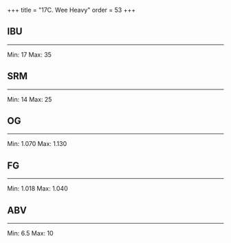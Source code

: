 +++
title = "17C. Wee Heavy"
order = 53
+++
## IBU
******
Min: 17
Max: 35
## SRM
******
Min: 14
Max: 25
## OG
******
Min: 1.070
Max: 1.130
## FG
******
Min: 1.018
Max: 1.040
## ABV
******
Min: 6.5
Max: 10
